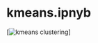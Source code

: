 # kmeans.ipnyb
[![kmeans clustering](https://colab.research.google.com/drive/1QoUNJFyTp89b68UuUEhZ-6kL_YWLsltr?hl=id#scrollTo=He4db14bKUIP)]
